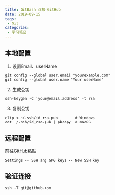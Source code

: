 ```yaml
---
title: GitBash 连接 GitHub
date: 2019-09-15
tags:
 - Git
categories:
 - 学习笔记
---
```


## **本地配置**

1. 设置Email、userName

```
git config --global user.email "you@example.com" 
git config --global user.name "Your userName"
```

2. 生成公钥

```
ssh-keygen -C ‘your@email.address’ -t rsa
```

3. 复制公钥

```
clip < ~/.ssh/id_rsa.pub	    # Windows
cat ~/.ssh/id_rsa.pub | pbcopy	# macOS
```

## **远程配置**

前往GitHub粘贴

```
Settings -- SSH ang GPG keys -- New SSH key
```

## **验证连接**

```
ssh -T git@github.com
```

